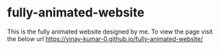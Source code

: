 # fully-animated-website
This is the fully animated website designed by me.
To view the page visit the below url
https://vinay-kumar-0.github.io/fully-animated-website/
